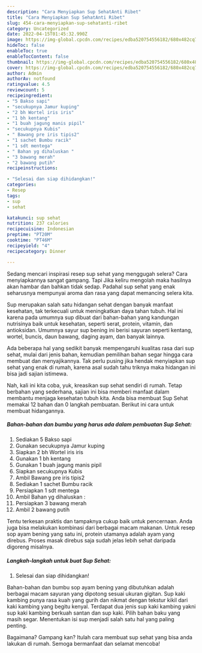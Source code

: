 ```yaml
---
description: "Cara Menyiapkan Sup SehatAnti Ribet"
title: "Cara Menyiapkan Sup SehatAnti Ribet"
slug: 454-cara-menyiapkan-sup-sehatanti-ribet
category: Uncategorized
date: 2022-04-15T01:45:32.990Z
image: https://img-global.cpcdn.com/recipes/edba520754556182/680x482cq70/sup-sehat-foto-resep-utama.jpg
hideToc: false
enableToc: true
enableTocContent: false
thumbnail: https://img-global.cpcdn.com/recipes/edba520754556182/680x482cq70/sup-sehat-foto-resep-utama.jpg
cover: https://img-global.cpcdn.com/recipes/edba520754556182/680x482cq70/sup-sehat-foto-resep-utama.jpg
author: Admin
authorAv: notfound
ratingvalue: 4.5
reviewcount: 5
recipeingredient:
- "5 Bakso sapi"
- "secukupnya Jamur kuping"
- "2 bh Wortel iris iris"
- "1 bh kentang"
- "1 buah jagung manis pipil"
- "secukupnya Kubis"
- " Bawang pre iris tipis2"
- "1 sachet Bumbu racik"
- "1 sdt mentega"
- " Bahan yg dihaluskan "
- "3 bawang merah"
- "2 bawang putih"
recipeinstructions:

- "Selesai dan siap dihidangkan!"
categories:
- Resep
tags:
- sup
- sehat

katakunci: sup sehat 
nutrition: 237 calories
recipecuisine: Indonesian
preptime: "PT20M"
cooktime: "PT46M"
recipeyield: "4"
recipecategory: Dinner

---
```



Sedang mencari inspirasi resep sup sehat yang menggugah selera? Cara menyiapkannya sangat gampang. Tapi Jika keliru mengolah maka hasilnya akan hambar dan bahkan tidak sedap. Padahal sup sehat yang enak seharusnya mempunyai aroma dan rasa yang dapat memancing selera kita.


Sup merupakan salah satu hidangan sehat dengan banyak manfaat kesehatan, tak terkecuali untuk meningkatkan daya tahan tubuh. Hal ini karena pada umumnya sup dibuat dari bahan-bahan yang kandungan nutrisinya baik untuk kesehatan, seperti serat, protein, vitamin, dan antioksidan. Umumnya sayur sup bening ini berisi sayuran seperti kentang, wortel, buncis, daun bawang, daging ayam, dan banyak lainnya.

Ada beberapa hal yang sedikit banyak mempengaruhi kualitas rasa dari sup sehat, mulai dari jenis bahan, kemudian pemilihan bahan segar hingga cara membuat dan menyajikannya. Tak perlu pusing jika hendak menyiapkan sup sehat yang enak di rumah, karena asal sudah tahu triknya maka hidangan ini bisa jadi sajian istimewa.


Nah, kali ini kita coba, yuk, kreasikan sup sehat sendiri di rumah. Tetap berbahan yang sederhana, sajian ini bisa memberi manfaat dalam membantu menjaga kesehatan tubuh kita. Anda bisa membuat Sup Sehat memakai 12 bahan dan 0 langkah pembuatan. Berikut ini cara untuk membuat hidangannya.

<!--inarticleads1-->

##### Bahan-bahan dan bumbu yang harus ada dalam pembuatan Sup Sehat:

1. Sediakan 5 Bakso sapi
1. Gunakan secukupnya Jamur kuping
1. Siapkan 2 bh Wortel iris iris
1. Gunakan 1 bh kentang
1. Gunakan 1 buah jagung manis pipil
1. Siapkan secukupnya Kubis
1. Ambil  Bawang pre iris tipis2
1. Sediakan 1 sachet Bumbu racik
1. Persiapkan 1 sdt mentega
1. Ambil  Bahan yg dihaluskan :
1. Persiapkan 3 bawang merah
1. Ambil 2 bawang putih


Tentu terkesan praktis dan tampaknya cukup baik untuk pencernaan. Anda juga bisa melakukan kombinasi dari berbagai macam makanan. Untuk resep sop ayam bening yang satu ini, protein utamanya adalah ayam yang direbus. Proses masak direbus saja sudah jelas lebih sehat daripada digoreng misalnya. 

<!--inarticleads2-->

##### Langkah-langkah untuk buat Sup Sehat:


1. Selesai dan siap dihidangkan!

Bahan-bahan dan bumbu sop ayam bening yang dibutuhkan adalah berbagai macam sayuran yang dipotong sesuai ukuran gigitan. Sup kaki kambing punya rasa kuah yang gurih dan nikmat dengan tekstur kikil dari kaki kambing yang begitu kenyal. Terdapat dua jenis sup kaki kambing yakni sup kaki kambing berkuah santan dan sup kaki. Pilih bahan baku yang masih segar. Menentukan isi sup menjadi salah satu hal yang paling penting. 

Bagaimana? Gampang kan? Itulah cara membuat sup sehat yang bisa anda lakukan di rumah. Semoga bermanfaat dan selamat mencoba!
